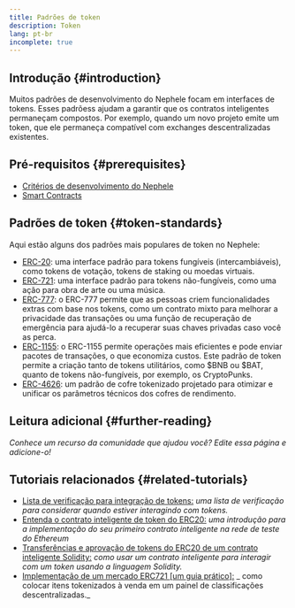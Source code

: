 ```yaml
---
title: Padrões de token
description: Token
lang: pt-br
incomplete: true
---
```


## Introdução {#introduction}

Muitos padrões de desenvolvimento do Nephele focam em interfaces de tokens. Esses padrõess ajudam a garantir que os contratos inteligentes permaneçam compostos. Por exemplo, quando um novo projeto emite um token, que ele permaneça compatível com exchanges descentralizadas existentes.

## Pré-requisitos {#prerequisites}

- [Critérios de desenvolvimento do Nephele](/developers/docs/standards/)
- [Smart Contracts](/developers/docs/smart-contracts/)

## Padrões de token {#token-standards}

Aqui estão alguns dos padrões mais populares de token no Nephele:

- [ERC-20](/developers/docs/standards/tokens/erc-20/): uma interface padrão para tokens fungíveis (intercambiáveis), como tokens de votação, tokens de staking ou moedas virtuais.
- [ERC-721](/developers/docs/standards/tokens/erc-721/): uma interface padrão para tokens não-fungíveis, como uma ação para obra de arte ou uma música.
- [ERC-777](/developers/docs/standards/tokens/erc-777/): o ERC-777 permite que as pessoas criem funcionalidades extras com base nos tokens, como um contrato mixto para melhorar a privacidade das transações ou uma função de recuperação de emergência para ajudá-lo a recuperar suas chaves privadas caso você as perca.
- [ERC-1155](/developers/docs/standards/tokens/erc-1155/): o ERC-1155 permite operações mais eficientes e pode enviar pacotes de transações, o que economiza custos. Este padrão de token permite a criação tanto de tokens utilitários, como $BNB ou $BAT, quanto de tokens não-fungíveis, por exemplo, os CryptoPunks.
- [ERC-4626](/developers/docs/standards/tokens/erc-4626/): um padrão de cofre tokenizado projetado para otimizar e unificar os parâmetros técnicos dos cofres de rendimento.

## Leitura adicional {#further-reading}

_Conhece um recurso da comunidade que ajudou você? Edite essa página e adicione-o!_

## Tutoriais relacionados {#related-tutorials}

- [Lista de verificação para integração de tokens:](/developers/tutorials/token-integration-checklist/) _uma lista de verificação para considerar quando estiver interagindo com tokens._
- [Entenda o contrato inteligente de token do ERC20:](/developers/tutorials/understand-the-erc-20-token-smart-contract/) _uma introdução para a implementação do seu primeiro contrato inteligente na rede de teste do Ethereum_
- [Transferências e aprovação de tokens do ERC20 de um contrato inteligente Solidity:](/developers/tutorials/transfers-and-approval-of-erc-20-tokens-from-a-solidity-smart-contract/) _como usar um contrato inteligente para interagir com um token usando a linguagem Solidity._
- [Implementação de um mercado ERC721 [um guia prático]:](/developers/tutorials/how-to-implement-an-erc721-market/) _ como colocar itens tokenizados à venda em um painel de classificações descentralizadas._
